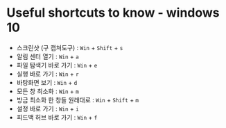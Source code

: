 # Useful shortcuts to know - windows 10

- 스크린샷 (구 캡쳐도구) : `Win` + `Shift` + `s`
- 알림 센터 열기 : `Win` + `a`
- 파일 탐색기 바로 가기 : `Win` + `e`
- 실행 바로 가기 : `Win` + `r`
- 바탕화면 보기 : `Win` + `d`
- 모든 창 최소화 : `Win` + `m`
- 방금 최소화 한 창들 원래대로 : `Win` + `Shift` + `m`
- 설정 바로 가기 : `Win` + `i`
- 피드백 허브 바로 가기 : `Win` + `f`